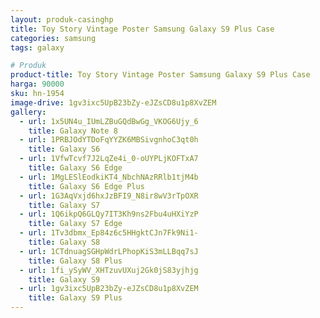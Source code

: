 ```yaml
---
layout: produk-casinghp
title: Toy Story Vintage Poster Samsung Galaxy S9 Plus Case
categories: samsung
tags: galaxy

# Produk
product-title: Toy Story Vintage Poster Samsung Galaxy S9 Plus Case
harga: 90000
sku: hn-1954
image-drive: 1gv3ixc5UpB23bZy-eJZsCD8u1p8XvZEM
gallery:
  - url: 1x5UN4u_IUmLZBuGQdBwGg_VKOG6Ujy_6
    title: Galaxy Note 8
  - url: 1PRBJOdYTDoFqYYZK6MBSivgnhoC3qt0h
    title: Galaxy S6
  - url: 1VfwTcvf7J2LqZe4i_0-oUYPLjKOFTxA7
    title: Galaxy S6 Edge
  - url: 1MgLESlEodkiKT4_NbchNAzRRlb1tjM4b
    title: Galaxy S6 Edge Plus
  - url: 1G3AqVxjd6hxJzBFI9_N8ir8wV3rTpOXR
    title: Galaxy S7
  - url: 1Q6ikpQ6GLQy7IT3Kh9ns2Fbu4uHXiYzP
    title: Galaxy S7 Edge
  - url: 1Tv3dbmx_Ep84z6c5HHgktCJn7Fk9Ni1-
    title: Galaxy S8
  - url: 1CTdnuagSGHpWdrLPhopKiS3mLLBqq7sJ
    title: Galaxy S8 Plus
  - url: 1fi_ySyWV_XHTzuvUXuj2Gk0jS83yjhjg
    title: Galaxy S9
  - url: 1gv3ixc5UpB23bZy-eJZsCD8u1p8XvZEM
    title: Galaxy S9 Plus
---
```

